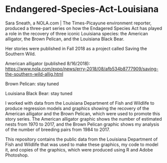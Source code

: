 # Endangered-Species-Act-Louisiana

Sara Sneath, a NOLA.com | The Times-Picayune environment reporter, produced a three-part series on how the Endagered Species Act has played a role in the recovery of three iconic Louisiana species: the American alligator, the Brown Pelican, and the Louisiana Black Bear. 

Her stories were published in Fall 2018 as a project called Saving the Southern Wild.

American alligator (published 8/16/2018): https://www.nola.com/expo/news/erry-2018/08/afb534b8777909/saving-the-southern-wild-allig.html

Brown Pelican: stay tuned

Louisiana Black Bear: stay tuned

I worked with data from the Louisiana Department of Fish and Wildlife to produce regression models and graphics showing the recovery of the American alligator and the Brown Pelican, which were used to promote this story series. The American alligator graphic shows the number of estimated nests from 1970 to 2017, and the Brown Pelican graphic shows my analysis of the number of breeding pairs from 1984 to 2017. 

This repository contains the public data from the Louisiana Department of Fish and Wildlife that was used to make these graphics, my code to model it, and copies of the graphics, which were produced using R and Adobe Photoshop.
